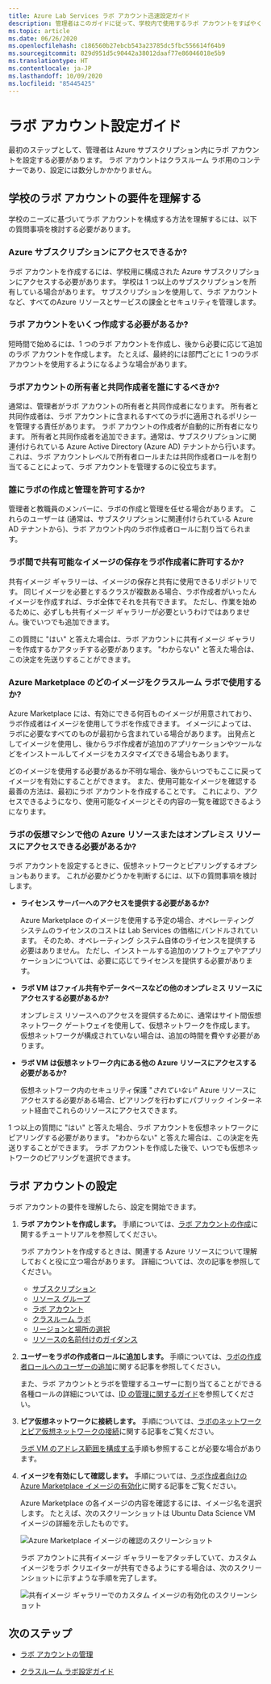 ```yaml
---
title: Azure Lab Services ラボ アカウント迅速設定ガイド
description: 管理者はこのガイドに従って、学校内で使用するラボ アカウントをすばやく作成できます。
ms.topic: article
ms.date: 06/26/2020
ms.openlocfilehash: c186560b27ebcb543a23785dc5fbc556614f64b9
ms.sourcegitcommit: 829d951d5c90442a38012daaf77e86046018e5b9
ms.translationtype: HT
ms.contentlocale: ja-JP
ms.lasthandoff: 10/09/2020
ms.locfileid: "85445425"
---
```

# <a name="lab-account-setup-guide"></a>ラボ アカウント設定ガイド

最初のステップとして、管理者は Azure サブスクリプション内にラボ アカウントを設定する必要があります。 ラボ アカウントはクラスルーム ラボ用のコンテナーであり、設定には数分しかかかりません。

## <a name="understand-your-schools-lab-account-requirements"></a>学校のラボ アカウントの要件を理解する

学校のニーズに基づいてラボ アカウントを構成する方法を理解するには、以下の質問事項を検討する必要があります。

### <a name="do-i-have-access-to-an-azure-subscription"></a>Azure サブスクリプションにアクセスできるか?

ラボ アカウントを作成するには、学校用に構成された Azure サブスクリプションにアクセスする必要があります。 学校は 1 つ以上のサブスクリプションを所有している場合があります。 サブスクリプションを使用して、ラボ アカウントなど、すべてのAzure リソースとサービスの課金とセキュリティを管理します。

### <a name="how-many-lab-accounts-need-to-be-created"></a>ラボ アカウントをいくつ作成する必要があるか?

短時間で始めるには、1 つのラボ アカウントを作成し、後から必要に応じて追加のラボ アカウントを作成します。 たとえば、最終的には部門ごとに 1 つのラボ アカウントを使用するようになるような場合があります。

### <a name="who-should-be-owners-and-contributors-of-the-lab-account"></a>ラボアカウントの所有者と共同作成者を誰にするべきか?

通常は、管理者がラボ アカウントの所有者と共同作成者になります。 所有者と共同作成者は、ラボ アカウントに含まれるすべてのラボに適用されるポリシーを管理する責任があります。 ラボ アカウントの作成者が自動的に所有者になります。 所有者と共同作成者を追加できます。通常は、サブスクリプションに関連付けられている Azure Active Directory (Azure AD) テナントから行います。 これは、ラボ アカウントレベルで所有者ロールまたは共同作成者ロールを割り当てることによって、ラボ アカウントを管理するのに役立ちます。

### <a name="who-will-be-allowed-to-create-and-manage-labs"></a>誰にラボの作成と管理を許可するか?

管理者と教職員のメンバーに、ラボの作成と管理を任せる場合があります。 これらのユーザーは (通常は、サブスクリプションに関連付けられている Azure AD テナントから)、ラボ アカウント内のラボ作成者ロールに割り当てられます。

### <a name="do-you-want-to-give-lab-creators-the-ability-to-save-images-that-can-be-shared-across-labs"></a>ラボ間で共有可能なイメージの保存をラボ作成者に許可するか?

共有イメージ ギャラリーは、イメージの保存と共有に使用できるリポジトリです。 同じイメージを必要とするクラスが複数ある場合、ラボ作成者がいったんイメージを作成すれば、ラボ全体でそれを共有できます。 ただし、作業を始めるために、必ずしも共有イメージ ギャラリーが必要というわけではありません。後でいつでも追加できます。

この質問に "はい" と答えた場合は、ラボ アカウントに共有イメージ ギャラリーを作成するかアタッチする必要があります。 "わからない" と答えた場合は、この決定を先送りすることができます。

### <a name="which-images-in-azure-marketplace-will-your-classroom-labs-use"></a>Azure Marketplace のどのイメージをクラスルーム ラボで使用するか?

Azure Marketplace には、有効にできる何百ものイメージが用意されており、ラボ作成者はイメージを使用してラボを作成できます。 イメージによっては、ラボに必要なすべてのものが最初から含まれている場合があります。 出発点としてイメージを使用し、後からラボ作成者が追加のアプリケーションやツールなどをインストールしてイメージをカスタマイズできる場合もあります。

どのイメージを使用する必要があるか不明な場合、後からいつでもここに戻ってイメージを有効にすることができます。 また、使用可能なイメージを確認する最善の方法は、最初にラボ アカウントを作成することです。 これにより、アクセスできるようになり、使用可能なイメージとその内容の一覧を確認できるようになります。
  
### <a name="do-the-labs-virtual-machines-need-to-have-access-to-other-azure-or-on-premises-resources"></a>ラボの仮想マシンで他の Azure リソースまたはオンプレミス リソースにアクセスできる必要があるか?

ラボ アカウントを設定するときに、仮想ネットワークとピアリングするオプションもあります。 これが必要かどうかを判断するには、以下の質問事項を検討します。

- **ライセンス サーバーへのアクセスを提供する必要があるか?**
  
   Azure Marketplace のイメージを使用する予定の場合、オペレーティング システムのライセンスのコストは Lab Services の価格にバンドルされています。 そのため、オペレーティング システム自体のライセンスを提供する必要はありません。 ただし、インストールする追加のソフトウェアやアプリケーションについては、必要に応じてライセンスを提供する必要があります。

- **ラボ VM はファイル共有やデータベースなどの他のオンプレミス リソースにアクセスする必要があるか?**

   オンプレミス リソースへのアクセスを提供するために、通常はサイト間仮想ネットワーク ゲートウェイを使用して、仮想ネットワークを作成します。 仮想ネットワークが構成されていない場合は、追加の時間を費やす必要があります。

- **ラボ VM は仮想ネットワーク内にある他の Azure リソースにアクセスする必要があるか?**

   仮想ネットワーク内のセキュリティ保護 "*されていない*" Azure リソースにアクセスする必要がある場合、ピアリングを行わずにパブリック インターネット経由でこれらのリソースにアクセスできます。

1 つ以上の質問に "はい" と答えた場合、ラボ アカウントを仮想ネットワークにピアリングする必要があります。 "わからない" と答えた場合は、この決定を先送りすることができます。 ラボ アカウントを作成した後で、いつでも仮想ネットワークのピアリングを選択できます。

## <a name="set-up-your-lab-account"></a>ラボ アカウントの設定

ラボ アカウントの要件を理解したら、設定を開始できます。

1. **ラボ アカウントを作成します。** 手順については、[ラボ アカウントの作成](https://docs.microsoft.com/azure/lab-services/classroom-labs/tutorial-setup-lab-account#create-a-lab-account)に関するチュートリアルを参照してください。

   ラボ アカウントを作成するときは、関連する Azure リソースについて理解しておくと役に立つ場合があります。 詳細については、次の記事を参照してください。

   - [サブスクリプション](https://docs.microsoft.com/azure/lab-services/classroom-labs/administrator-guide#subscription)
   - [リソース グループ](https://docs.microsoft.com/azure/lab-services/classroom-labs/administrator-guide#resource-group)
   - [ラボ アカウント](https://docs.microsoft.com/azure/lab-services/classroom-labs/administrator-guide#lab-account)
   - [クラスルーム ラボ](https://docs.microsoft.com/azure/lab-services/classroom-labs/administrator-guide#classroom-lab)
   - [リージョンと場所の選択](https://docs.microsoft.com/azure/lab-services/classroom-labs/administrator-guide#regionslocations)
   - [リソースの名前付けのガイダンス](https://docs.microsoft.com/azure/lab-services/classroom-labs/administrator-guide#naming)

2. **ユーザーをラボの作成者ロールに追加します。** 手順については、[ラボの作成者ロールへのユーザーの追加](https://docs.microsoft.com/azure/lab-services/classroom-labs/tutorial-setup-lab-account#add-a-user-to-the-lab-creator-role)に関する記事を参照してください。

   また、ラボ アカウントとラボを管理するユーザーに割り当てることができる各種ロールの詳細については、[ID の管理に関するガイド](https://docs.microsoft.com/azure/lab-services/classroom-labs/administrator-guide#manage-identity)を参照してください。

3. **ピア仮想ネットワークに接続します。** 手順については、[ラボのネットワークとピア仮想ネットワークの接続](https://docs.microsoft.com/azure/lab-services/classroom-labs/how-to-connect-peer-virtual-network)に関する記事をご覧ください。

   [ラボ VM のアドレス範囲を構成する](https://docs.microsoft.com/azure/lab-services/classroom-labs/how-to-configure-lab-accounts#specify-an-address-range-for-vms-in-the-lab)手順も参照することが必要な場合があります。

4. **イメージを有効にして確認します。** 手順については、[ラボ作成者向けの Azure Marketplace イメージの有効化](https://docs.microsoft.com/azure/lab-services/classroom-labs/specify-marketplace-images)に関する記事をご覧ください。

   Azure Marketplace の各イメージの内容を確認するには、イメージ名を選択します。 たとえば、次のスクリーンショットは Ubuntu Data Science VM イメージの詳細を示したものです。

   ![Azure Marketplace イメージの確認のスクリーンショット](./media/setup-guide/review-marketplace-images.png)

   ラボ アカウントに共有イメージ ギャラリーをアタッチしていて、カスタム イメージをラボ クリエイターが共有できるようにする場合は、次のスクリーンショットに示すような手順を完了します。

   ![共有イメージ ギャラリーでのカスタム イメージの有効化のスクリーンショット](./media/setup-guide/enable-sig-custom-images.png)

## <a name="next-steps"></a>次のステップ

- [ラボ アカウントの管理](how-to-manage-lab-accounts.md)

- [クラスルーム ラボ設定ガイド](setup-guide.md)
